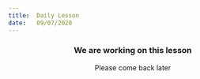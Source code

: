 ```yaml
---
title:  Daily Lesson
date:   09/07/2020
---
```


### <center>We are working on this lesson</center>
<center>Please come back later</center>